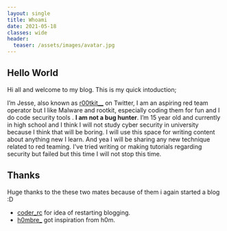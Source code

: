 ```yaml
---
layout: single
title: Whoami 
date: 2021-05-18
classes: wide
header:
  teaser: /assets/images/avatar.jpg
--- 
```



## Hello World
Hi all and welcome to my blog. This is my quick intoduction;

I’m Jesse, also known as [r00tkit__](https://twitter.com/r00tkit__) on Twitter, I am an aspiring red team operator but I like Malware and rootkit, especially coding them for fun and I do code security tools . **I am not a bug hunter**. I’m 15 year old and currently in high school and I think I will not study cyber security in university because I think that will be boring. I will use this space for writing content about anything new I learn. And yea I will be sharing any new technique related to red teaming. I've tried writing or making tutorials regarding security but failed but this time I will not stop this time.

## Thanks 
Huge thanks to the these two mates because of them i again started a blog :D 

+ [coder_rc](https://twitter.com/coder_rc) for idea of restarting blogging.
+ [h0mbre_](https://twitter.com/h0mbre_)  got inspiration from h0m.
